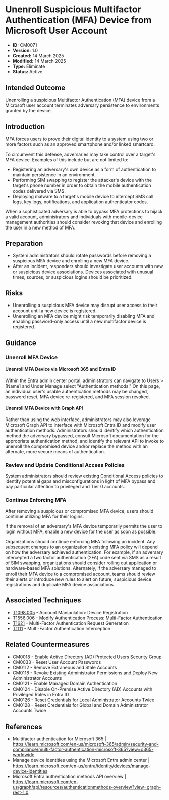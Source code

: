# Unenroll Suspicious Multifactor Authentication (MFA) Device from Microsoft User Account

* **ID:** CM0071
* **Version:** 1.0
* **Created:** 14 March 2025
* **Modified:** 14 March 2025
* **Type:** Eliminate
* **Status:** Active

## Intended Outcome

Unenrolling a suspicious Multifactor Authentication (MFA) device from a Microsoft user account terminates adversary persistence to environments granted by the device.

## Introduction

MFA forces users to prove their digital identity to a system using two or more factors such as an approved smartphone and/or linked smartcard.

To circumvent this defense, adversaries may take control over a target's MFA device. Examples of this include but are not limited to:

- Registering an adversary's own device as a form of authentication to maintain persistence in an environment.
- Performing SIM swapping to register the attacker's device with the target's phone number in order to obtain the mobile authentication codes delivered via SMS. 
- Deploying malware to a target's mobile device to intercept SMS call logs, key logs, notifications, and application authenticator codes.

When a sophisticated adversary is able to bypass MFA protections to hijack a valid account, administrators and individuals with mobile-device management authorities should consider revoking that device and enrolling the user in a new method of MFA. 

## Preparation

- System administrators should rotate passwords before removing a suspicious MFA device and enrolling a new MFA device. 
- After an incident, responders should investigate user accounts with new or suspicious device associations. Devices associated with unusual times, sources, or suspicious logins should be prioritized. 

## Risks

- Unenrolling a suspicious MFA device may disrupt user access to their account until a new device is registered.
- Unenrolling an MFA device might risk temporarily disabling MFA and enabling password-only access until a new multifactor device is registered. 

## Guidance

### Unenroll MFA Device

#### Unenroll MFA Device via Microsoft 365 and Entra ID

Within the Entra admin center portal, administrators can navigate to Users > [Name] and Under Manage select "Authentication methods." On this page, an individual user's usable authentication methods may be changed, password reset, MFA device re-registered, and MFA session revoked. 

#### Unenroll MFA Device with Graph API

Rather than using the web interface, administrators may also leverage Microsoft Graph API to interface with Microsoft Entra ID and modify user authentication methods. Administrators should identify which authentication method the adversary bypassed, consult Microsoft documentation for the appropriate authentication method, and identify the relevant API to invoke to unenroll the compromised device and/or replace the method with an alternate, more secure means of authentication. 

### Review and Update Conditional Access Policies

System administrators should review existing Conditional Access policies to identify potential gaps and misconfigurations in light of MFA bypass and pay particular attention to privileged and Tier 0 accounts. 

### Continue Enforcing MFA

After removing a suspicious or compromised MFA device, users should continue utilizing MFA for their logins.

If the removal of an adversary's MFA device temporarily permits the user to login without MFA, enable a new device for the user as soon as possible. 

Organizations should continue enforcing MFA following an incident. Any subsequent changes to an organization's existing MFA policy will depend on how the adversary achieved authentication. For example, if an adversary intercepted a two factor authentication (2FA) code sent via SMS as a result of SIM swapping, organizations should consider rolling out application or hardware-based MFA solutions. Alternately, if the adversary managed to enroll their MFA device to a compromised account, teams should review their alerts or introduce new rules to alert on future, suspicious device registrations and duplicate MFA device associations. 

## Associated Techniques

- [T1098.005](https://attack.mitre.org/techniques/T1098/005/) -  Account Manipulation: Device Registration 
- [T1556.006](https://attack.mitre.org/techniques/T1556/006/) - Modify Authentication Process: Multi-Factor Authentication 
- [T1621](https://attack.mitre.org/techniques/T1621/) -  Multi-Factor Authentication Request Generation 
- [T1111](https://attack.mitre.org/techniques/T1111/) - Multi-Factor Authentication Interception 

## Related Countermeasures

- CM0018 - Enable Active Directory (AD) Protected Users Security Group
- CM0033 - Reset User Account Passwords
- CM0112 - Remove Extraneous and Stale Accounts
- CM0118 - Revoke Existing Administrator Permissions and Deploy New Administrator Accounts
- CM0121 - Enable Managed Domain Authentication
- CM0124 - Disable On-Premise Active Directory (AD) Accounts with Privileged Roles in Entra ID
- CM0126 - Reset Credentials for Local Administrator Accounts Twice
- CM0128 - Reset Credentials for Global and Domain Administrator Accounts Twice

## References

- Multifactor authentication for Microsoft 365 | <https://learn.microsoft.com/en-us/microsoft-365/admin/security-and-compliance/multi-factor-authentication-microsoft-365?view=o365-worldwide>
- Manage device identities using the Microsoft Entra admin center | <https://learn.microsoft.com/en-us/entra/identity/devices/manage-device-identities>
- Microsoft Entra authentication methods API overview | <https://learn.microsoft.com/en-us/graph/api/resources/authenticationmethods-overview?view=graph-rest-1.0>

